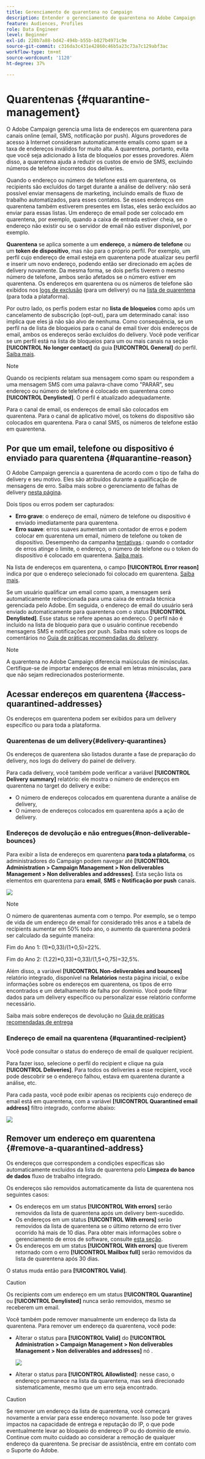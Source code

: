 ```yaml
---
title: Gerenciamento de quarentena no Campaign
description: Entender o gerenciamento de quarentena no Adobe Campaign
feature: Audiences, Profiles
role: Data Engineer
level: Beginner
exl-id: 220b7a88-bd42-494b-b55b-b827b4971c9e
source-git-commit: c316da3c431e42860c46b5a23c73a7c129abf3ac
workflow-type: tm+mt
source-wordcount: '1120'
ht-degree: 37%

---
```


# Quarentenas {#quarantine-management}

O Adobe Campaign gerencia uma lista de endereços em quarentena para canais online (email, SMS, notificação por push). Alguns provedores de acesso à Internet consideram automaticamente emails como spam se a taxa de endereços inválidos for muito alta. A quarentena, portanto, evita que você seja adicionado à lista de bloqueios por esses provedores. Além disso, a quarentena ajuda a reduzir os custos de envio de SMS, excluindo números de telefone incorretos dos deliveries.

Quando o endereço ou número de telefone está em quarentena, os recipients são excluídos do target durante a análise de delivery: não será possível enviar mensagens de marketing, incluindo emails de fluxo de trabalho automatizados, para esses contatos. Se esses endereços em quarentena também estiverem presentes em listas, eles serão excluídos ao enviar para essas listas. Um endereço de email pode ser colocado em quarentena, por exemplo, quando a caixa de entrada estiver cheia, se o endereço não existir ou se o servidor de email não estiver disponível, por exemplo.

<!--For more on best practices to secure and optimize your deliveries, refer to [this page](delivery-best-practices.md).-->

**Quarentena** se aplica somente a um **endereço**, a **número de telefone** ou um **token de dispositivo**, mas não para o próprio perfil. Por exemplo, um perfil cujo endereço de email esteja em quarentena pode atualizar seu perfil e inserir um novo endereço, podendo então ser direcionado em ações de delivery novamente. Da mesma forma, se dois perfis tiverem o mesmo número de telefone, ambos serão afetados se o número estiver em quarentena. Os endereços em quarentena ou os números de telefone são exibidos nos [logs de exclusão](#delivery-quarantines) (para um delivery) ou na [lista de quarentena](#non-deliverable-bounces) (para toda a plataforma).

Por outro lado, os perfis podem estar no **lista de bloqueios** como após um cancelamento de subscrição (opt-out), para um determinado canal: isso implica que eles já não são alvo de nenhuma. Como consequência, se um perfil na  de lista de bloqueios para o canal de email tiver dois endereços de email, ambos os endereços serão excluídos do delivery. Você pode verificar se um perfil está na lista de bloqueios para um ou mais canais na seção **[!UICONTROL No longer contact]** da guia **[!UICONTROL General]** do perfil. [Saiba mais](../audiences/view-profiles.md).

>[!NOTE]
>
>Quando os recipients relatam sua mensagem como spam ou respondem a uma mensagem SMS com uma palavra-chave como &quot;PARAR&quot;, seu endereço ou número de telefone é colocado em quarentena como **[!UICONTROL Denylisted]**. O perfil é atualizado adequadamente.
>
> Para o canal de email, os endereços de email são colocados em quarentena. Para o canal de aplicativo móvel, os tokens do dispositivo são colocados em quarentena. Para o canal SMS, os números de telefone estão em quarentena.

## Por que um email, telefone ou dispositivo é enviado para quarentena {#quarantine-reason}

O Adobe Campaign gerencia a quarentena de acordo com o tipo de falha do delivery e seu motivo. Eles são atribuídos durante a qualificação de mensagens de erro. Saiba mais sobre o gerenciamento de falhas de delivery [nesta página](delivery-failures.md).

Dois tipos ou erros podem ser capturados:

* **Erro grave**: o endereço de email, número de telefone ou dispositivo é enviado imediatamente para quarentena.
* **Erro suave**: erros suaves aumentam um contador de erros e podem colocar em quarentena um email, número de telefone ou token de dispositivo. Desempenho da campanha [tentativas](delivery-failures.md#retries).: quando o contador de erros atinge o limite, o endereço, o número de telefone ou o token do dispositivo é colocado em quarentena. [Saiba mais](delivery-failures.md#retries).


Na lista de endereços em quarentena, o campo **[!UICONTROL Error reason]** indica por que o endereço selecionado foi colocado em quarentena. [Saiba mais](#identifying-quarantined-addresses-for-the-entire-platform).


Se um usuário qualificar um email como spam, a mensagem será automaticamente redirecionada para uma caixa de entrada técnica gerenciada pelo Adobe. Em seguida, o endereço de email do usuário será enviado automaticamente para quarentena com o status **[!UICONTROL Denylisted]**. Esse status se refere apenas ao endereço. O perfil não é incluído na lista de bloqueio para que o usuário continue recebendo mensagens SMS e notificações por push. Saiba mais sobre os loops de comentários no [Guia de práticas recomendadas do delivery](https://experienceleague.adobe.com/docs/deliverability-learn/deliverability-best-practice-guide/transition-process/infrastructure.html?lang=pt-BR#feedback-loops).

>[!NOTE]
>
>A quarentena no Adobe Campaign diferencia maiúsculas de minúsculas. Certifique-se de importar endereços de email em letras minúsculas, para que não sejam redirecionados posteriormente.

## Acessar endereços em quarentena {#access-quarantined-addresses}

Os endereços em quarentena podem ser exibidos para um delivery específico ou para toda a plataforma.

### Quarentenas de um delivery{#delivery-quarantines}

Os endereços de quarentena são listados durante a fase de preparação do delivery, nos logs do delivery do painel de delivery.

Para cada delivery, você também pode verificar a variável **[!UICONTROL Delivery summary]** relatório: ele mostra o número de endereços em quarentena no target do delivery e exibe:

* O número de endereços colocados em quarentena durante a análise de delivery,
* O número de endereços colocados em quarentena após a ação de delivery.

### Endereços de devolução e não entregues{#non-deliverable-bounces}

Para exibir a lista de endereços em quarentena **para toda a plataforma**, os administradores do Campaign podem navegar até  **[!UICONTROL Administration > Campaign Management > Non deliverables Management > Non deliverables and addresses]**. Esta seção lista os elementos em quarentena para **email**, **SMS** e **Notificação por push** canais.

![](assets/tech-quarantine.png)

>[!NOTE]
>
>O número de quarentenas aumenta com o tempo. Por exemplo, se o tempo de vida de um endereço de email for considerado três anos e a tabela de recipients aumentar em 50% todo ano, o aumento da quarentena poderá ser calculado da seguinte maneira:
>
>Fim do Ano 1: (1)&#42;0,33)/(1+0,5)=22%.
>
>Fim do Ano 2: (1.22)&#42;0,33)+0,33)/(1,5+0,75)=32,5%.

Além disso, a variável **[!UICONTROL Non-deliverables and bounces]** relatório integrado, disponível na **Relatórios** nesta página inicial, o exibe informações sobre os endereços em quarentena, os tipos de erro encontrados e um detalhamento de falha por domínio. Você pode filtrar dados para um delivery específico ou personalizar esse relatório conforme necessário.

Saiba mais sobre endereços de devolução no [Guia de práticas recomendadas de entrega](https://experienceleague.adobe.com/docs/deliverability-learn/deliverability-best-practice-guide/metrics-for-deliverability/bounces.html?lang=pt-BR)

### Endereço de email na quarentena {#quarantined-recipient}

Você pode consultar o status do endereço de email de qualquer recipient.

Para fazer isso, selecione o perfil do recipient e clique na guia **[!UICONTROL Deliveries]**. Para todos os deliveries a esse recipient, você pode descobrir se o endereço falhou, estava em quarentena durante a análise, etc.

Para cada pasta, você pode exibir apenas os recipients cujo endereço de email está em quarentena, com a variável **[!UICONTROL Quarantined email address]** filtro integrado, conforme abaixo:

![](assets/quarantine-filter.png)


## Remover um endereço em quarentena {#remove-a-quarantined-address}

Os endereços que correspondem a condições específicas são automaticamente excluídos da lista de quarentena pelo **Limpeza do banco de dados** fluxo de trabalho integrado.

Os endereços são removidos automaticamente da lista de quarentena nos seguintes casos:

* Os endereços em um status **[!UICONTROL With errors]** serão removidos da lista de quarentena após um delivery bem-sucedido.
* Os endereços em um status **[!UICONTROL With errors]** serão removidos da lista de quarentena se o último retorno de erro tiver ocorrido há mais de 10 dias. Para obter mais informações sobre o gerenciamento de erros de software, consulte [esta seção](#soft-error-management).
* Os endereços em um status **[!UICONTROL With errors]** que tiverem retornado com o erro **[!UICONTROL Mailbox full]** serão removidos da lista de quarentena após 30 dias.

O status muda então para **[!UICONTROL Valid]**.

>[!CAUTION]
>
>Os recipients com um endereço em um status **[!UICONTROL Quarantine]** ou **[!UICONTROL Denylisted]** nunca serão removidos, mesmo se receberem um email.

Você também pode remover manualmente um endereço da lista da quarentena. Para remover um endereço da quarentena, você pode:

* Alterar o status para **[!UICONTROL Valid]** do **[!UICONTROL Administration > Campaign Management > Non deliverables Management > Non deliverables and addresses]** nó .

   ![](assets/tech-quarantine-status.png)

* Alterar o status para **[!UICONTROL Allowlisted]**: nesse caso, o endereço permanece na lista da quarentena, mas será direcionado sistematicamente, mesmo que um erro seja encontrado.

>[!CAUTION]
>
>Se remover um endereço da lista de quarentena, você começará novamente a enviar para esse endereço novamente. Isso pode ter graves impactos na capacidade de entrega e reputação do IP, o que pode eventualmente levar ao bloqueio do endereço IP ou do domínio de envio. Continue com muito cuidado ao considerar a remoção de qualquer endereço da quarentena. Se precisar de assistência, entre em contato com o Suporte do Adobe.
